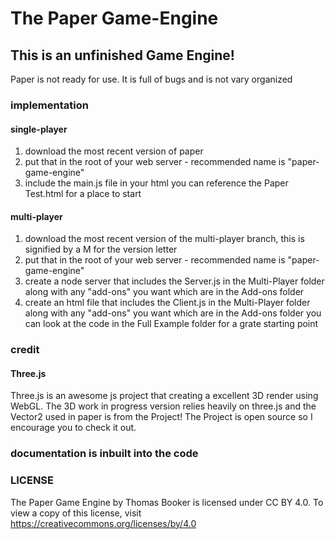 # The Paper Game-Engine
## This is an unfinished Game Engine!

Paper is not ready for use. It is full of bugs and is not vary organized

### implementation
#### single-player
1. download the most recent version of paper
2. put that in the root of your web server - recommended name is "paper-game-engine"
3. include the main.js file in your html
you can reference the Paper Test.html for a place to start

#### multi-player
1. download the most recent version of the multi-player branch, this is signified by a M for the version letter
2. put that in the root of your web server - recommended name is "paper-game-engine"
3. create a node server that includes the Server.js in the Multi-Player folder along with any "add-ons" you want which are in the Add-ons folder
4. create an html file that includes the Client.js in the Multi-Player folder along with any "add-ons" you want which are in the Add-ons folder
you can look at the code in the Full Example folder for a grate starting point

### credit
#### Three.js
Three.js is an awesome js project that creating a excellent 3D render using WebGL.
The 3D work in progress version relies heavily on three.js and the Vector2 used in paper is from the Project!
The Project is open source so I encourage you to check it out.

### documentation is inbuilt into the code

### LICENSE
The Paper Game Engine by Thomas Booker is licensed under CC BY 4.0. To view a copy of this license, visit https://creativecommons.org/licenses/by/4.0
